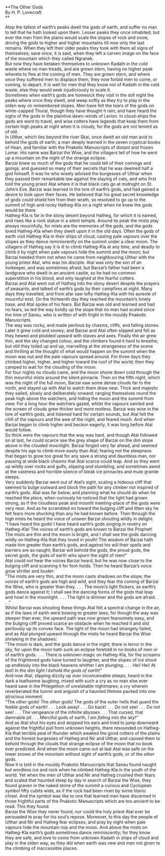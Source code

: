   
**The Other Gods  
By H. P. Lovecraft  
**  

Atop the tallest of earth’s peaks dwell the gods of earth, and suffer no man
to tell that he hath looked upon them. Lesser peaks they once inhabited; but
ever the men from the plains would scale the slopes of rock and snow, driving
the gods to higher and higher mountains till now only the last remains. When
they left their older peaks they took with them all signs of themselves; save
once, it is said, when they left a carven image on the face of the mountain
which they called Ngranek.  
But now they have betaken themselves to unknown Kadath in the cold waste where
no man treads, and are grown stern, having no higher peak whereto to flee at
the coming of men. They are grown stern, and where once they suffered men to
displace them, they now forbid men to come, or coming, to depart. It is well
for men that they know not of Kadath in the cold waste, else they would seek
injudiciously to scale it.  
Sometimes when earth’s gods are homesick they visit in the still night the
peaks where once they dwelt, and weep softly as they try to play in the olden
way on remembered slopes. Men have felt the tears of the gods on white-capped
Thurai, though they have thought it rain; and have heard the sighs of the gods
in the plaintive dawn-winds of Lerion. In cloud-ships the gods are wont to
travel, and wise cotters have legends that keep them from certain high peaks
at night when it is cloudy, for the gods are not lenient as of old.  
In Ulthar, which lies beyond the river Skai, once dwelt an old man avid to
behold the gods of earth; a man deeply learned in the seven cryptical books of
Hsan, and familiar with the Pnakotic Manuscripts of distant and frozen Lomar.
His name was Barzai the Wise, and the villagers tell of how he went up a
mountain on the night of the strange eclipse.  
Barzai knew so much of the gods that he could tell of their comings and
goings, and guessed so many of their secrets that he was deemed half a god
himself. It was he who wisely advised the burgesses of Ulthar when they passed
their remarkable law against the slaying of cats, and who first told the young
priest Atal where it is that black cats go at midnight on St. John’s Eve.
Barzai was learned in the lore of earth’s gods, and had gained a desire to
look upon their faces. He believed that his great secret knowledge of gods
could shield him from their wrath, so resolved to go up to the summit of high
and rocky Hatheg-Kla on a night when he knew the gods would be there.  
Hatheg-Kla is far in the stony desert beyond Hatheg, for which it is named,
and rises like a rock statue in a silent temple. Around its peak the mists
play always mournfully, for mists are the memories of the gods, and the gods
loved Hatheg-Kla when they dwelt upon it in the old days. Often the gods of
earth visit Hatheg-Kla in their ships of cloud, casting pale vapours over the
slopes as they dance reminiscently on the summit under a clear moon. The
villagers of Hatheg say it is ill to climb Hatheg-Kla at any time, and deadly
to climb it by night when pale vapours hide the summit and the moon; but
Barzai heeded them not when he came from neighbouring Ulthar with the young
priest Atal, who was his disciple. Atal was only the son of an innkeeper, and
was sometimes afraid; but Barzai’s father had been a landgrave who dwelt in an
ancient castle, so he had no common superstition in his blood, and only
laughed at the fearful cotters.  
Barzai and Atal went out of Hatheg into the stony desert despite the prayers
of peasants, and talked of earth’s gods by their campfires at night. Many days
they travelled, and from afar saw lofty Hatheg-Kla with his aureole of
mournful mist. On the thirteenth day they reached the mountain’s lonely base,
and Atal spoke of his fears. But Barzai was old and learned and had no fears,
so led the way boldly up the slope that no man had scaled since the time of
Sansu, who is written of with fright in the mouldy Pnakotic Manuscripts.  
The way was rocky, and made perilous by chasms, cliffs, and falling stones.
Later it grew cold and snowy; and Barzai and Atal often slipped and fell as
they hewed and plodded upward with staves and axes. Finally the air grew thin,
and the sky changed colour, and the climbers found it hard to breathe; but
still they toiled up and up, marvelling at the strangeness of the scene and
thrilling at the thought of what would happen on the summit when the moon was
out and the pale vapours spread around. For three days they climbed higher,
higher, and higher toward the roof of the world; then they camped to wait for
the clouding of the moon.  
For four nights no clouds came, and the moon shone down cold through the thin
mournful mists around the silent pinnacle. Then on the fifth night, which was
the night of the full moon, Barzai saw some dense clouds far to the north, and
stayed up with Atal to watch them draw near. Thick and majestic they sailed,
slowly and deliberately onward; ranging themselves round the peak high above
the watchers, and hiding the moon and the summit from view. For a long hour
the watchers gazed, whilst the vapours swirled and the screen of clouds grew
thicker and more restless. Barzai was wise in the lore of earth’s gods, and
listened hard for certain sounds, but Atal felt the chill of the vapours and
the awe of the night, and feared much. And when Barzai began to climb higher
and beckon eagerly, it was long before Atal would follow.  
So thick were the vapours that the way was hard, and though Atal followed on
at last, he could scarce see the grey shape of Barzai on the dim slope above
in the clouded moonlight. Barzai forged very far ahead, and seemed despite his
age to climb more easily than Atal; fearing not the steepness that began to
grow too great for any save a strong and dauntless man, nor pausing at wide
black chasms that Atal scarce could leap. And so they went up wildly over
rocks and gulfs, slipping and stumbling, and sometimes awed at the vastness
and horrible silence of bleak ice pinnacles and mute granite steeps.  
Very suddenly Barzai went out of Atal’s sight, scaling a hideous cliff that
seemed to bulge outward and block the path for any climber not inspired of
earth’s gods. Atal was far below, and planning what he should do when he
reached the place, when curiously he noticed that the light had grown strong,
as if the cloudless peak and moonlit meeting-place of the gods were very near.
And as he scrambled on toward the bulging cliff and litten sky he felt fears
more shocking than any he had known before. Then through the high mists he
heard the voice of unseen Barzai shouting wildly in delight:  
“I have heard the gods! I have heard earth’s gods singing in revelry on
Hatheg-Kla! The voices of earth’s gods are known to Barzai the Prophet! The
mists are thin and the moon is bright, and I shall see the gods dancing wildly
on Hatheg-Kla that they loved in youth! The wisdom of Barzai hath made him
greater than earth’s gods, and against his will their spells and barriers are
as naught; Barzai will behold the gods, the proud gods, the secret gods, the
gods of earth who spurn the sight of men!”  
Atal could not hear the voices Barzai heard, but he was now close to the
bulging cliff and scanning it for foot-holds. Then he heard Barzai’s voice
grow shriller and louder:  
“The mists are very thin, and the moon casts shadows on the slope; the voices
of earth’s gods are high and wild, and they fear the coming of Barzai the
Wise, who is greater than they. . . . The moon’s light flickers, as earth’s
gods dance against it; I shall see the dancing forms of the gods that leap and
howl in the moonlight. . . . The light is dimmer and the gods are afraid. . .
.”  
Whilst Barzai was shouting these things Atal felt a spectral change in the
air, as if the laws of earth were bowing to greater laws; for though the way
was steeper than ever, the upward path was now grown fearsomely easy, and the
bulging cliff proved scarce an obstacle when he reached it and slid perilously
up its convex face. The light of the moon had strangely failed, and as Atal
plunged upward through the mists he heard Barzai the Wise shrieking in the
shadows:  
“The moon is dark, and the gods dance in the night; there is terror in the
sky, for upon the moon hath sunk an eclipse foretold in no books of men or of
earth’s gods. . . . There is unknown magic on Hatheg-Kla, for the screams of
the frightened gods have turned to laughter, and the slopes of ice shoot up
endlessly into the black heavens whither I am plunging. . . . Hei! Hei! At
last! _In the dim light I behold the gods of earth!”_  
And now Atal, slipping dizzily up over inconceivable steeps, heard in the dark
a loathsome laughing, mixed with such a cry as no man else ever heard save in
the Phlegethon of unrelatable nightmares; a cry wherein reverberated the
horror and anguish of a haunted lifetime packed into one atrocious moment:  
“The _other_ gods! The _other_ gods! The gods of the outer hells that guard
the feeble gods of earth! . . . Look away! . . . Go back! . . . Do not see! .
. . Do not see! . . . The vengeance of the infinite abysses . . . That cursed,
that damnable pit . . . Merciful gods of earth, _I am falling into the sky!”_  
And as Atal shut his eyes and stopped his ears and tried to jump downward
against the frightful pull from unknown heights, there resounded on Hatheg-Kla
that terrible peal of thunder which awaked the good cotters of the plains and
the honest burgesses of Hatheg and Nir and Ulthar, and caused them to behold
through the clouds that strange eclipse of the moon that no book ever
predicted. And when the moon came out at last Atal was safe on the lower snows
of the mountain without sight of earth’s gods, or of the _other_ gods.  
Now it is told in the mouldy Pnakotic Manuscripts that Sansu found naught but
wordless ice and rock when he climbed Hatheg-Kla in the youth of the world.
Yet when the men of Ulthar and Nir and Hatheg crushed their fears and scaled
that haunted steep by day in search of Barzai the Wise, they found graven in
the naked stone of the summit a curious and Cyclopean symbol fifty cubits
wide, as if the rock had been riven by some titanic chisel. And the symbol was
like to one that learned men have discerned in those frightful parts of the
Pnakotic Manuscripts which are too ancient to be read. This they found.  
Barzai the Wise they never found, nor could the holy priest Atal ever be
persuaded to pray for his soul’s repose. Moreover, to this day the people of
Ulthar and Nir and Hatheg fear eclipses, and pray by night when pale vapours
hide the mountain-top and the moon. And above the mists on Hatheg-Kla earth’s
gods sometimes dance reminiscently; for they know they are safe, and love to
come from unknown Kadath in ships of cloud and play in the olden way, as they
did when earth was new and men not given to the climbing of inaccessible
places.  

